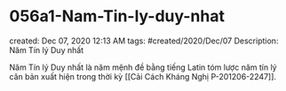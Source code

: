 # 056a1-Nam-Tin-ly-duy-nhat

created: Dec 07, 2020 12:13 AM
tags: #created/2020/Dec/07
Description: Năm Tín lý Duy nhất

Năm Tín lý Duy nhất là năm mệnh đề bằng tiếng Latin tóm lược năm tín lý căn bản xuất hiện trong thời kỳ [[Cải Cách Kháng Nghị P-201206-2247]].